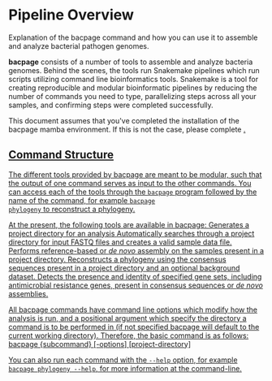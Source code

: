 # Pipeline Overview
<card-summary >
    Explanation of the bacpage command and how you can use it to assemble and analyze bacterial 
    pathogen genomes.
</card-summary>

<b>bacpage</b> consists of a number of tools to assemble and analyze bacteria genomes.
Behind the scenes, the tools run Snakemake pipelines which run scripts utilizing command line bioinformatics tools. 
Snakemake is a tool for creating reproducible and modular bioinformatic pipelines by reducing the number of commands 
you need to type, parallelizing steps across all your samples, and confirming steps were completed successfully. 

<note>
    This document assumes that you've completed the installation of the bacpage mamba environment. If this is not the 
    case, please complete <a href="Bioinformatics-Pipeline-Setup.md"/>.
</note>

## Command Structure

The different tools provided by bacpage are meant to be modular, such that the output of one command serves as input to 
the other commands.
You can access each of the tools through the <code>bacpage</code> program followed by the name of the command, for 
example <code>bacpage phylogeny</code> to reconstruct a phylogeny.

At the present, the following tools are available in bacpage:
<deflist type="narrow">
    <def title="setup">
        Generates a project directory for an analysis
    </def>
    <def title="identify_files">
        Automatically searches through a project directory for input FASTQ files and creates a valid sample data file.
    </def>
    <def title="assemble">
        Performs reference-based or <i>de novo</i> assembly on the samples present in a project directory.
    </def>
    <def title="phylogeny">
        Reconstructs a phylogeny using the consensus sequences present in a project directory and an 
        optional background dataset.
    </def>
    <def title="profile">
        Detects the presence and identity of specified gene sets, including antimicrobial resistance genes,
        present in consensus sequences or <i>de novo</i> assemblies.
    </def>
</deflist>

All bacpage commands have command line options which modify how the analysis is run, and a positional argument
which specify the directory a command is to be performed in (if not specified bacpage will default to the current 
working directory).
Therefore, the basic command is as follows:
<code-block lang="bash" >bacpage {subcommand} [-options] [project-directory]</code-block>

<tip>
    You can also run each command with the <code>--help</code> option, for example <code>bacpage phylogeny --help</code>, 
    for more information at the command-line.
</tip>